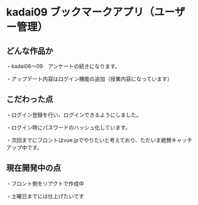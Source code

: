 # kadai09 ブックマークアプリ（ユーザー管理）

## どんな作品か
・kadai06〜09　アンケートの続きになります。

・アップデート内容はログイン機能の追加（授業内容になっています）

## こだわった点
・ログイン登録を行い、ログインできるようにしました。

・ログイン時にパスワードのハッシュ化しています。

・次回までにフロントはvue.jpでやりたいと考えており、ただいま絶賛キャッチアップ中です。

## 現在開発中の点
・フロント側をリアクトで作成中

・土曜日までには仕上げたいです

